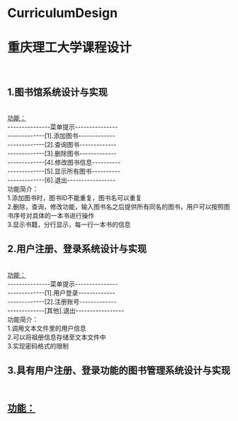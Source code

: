 # CurriculumDesign
<h1>重庆理工大学课程设计</h1></br>

<h2>1.图书馆系统设计与实现</h2></br>

<a href="./LibrarySystemDesignAndConstruct.py"> 
功能：</a></br>
    ---------------菜单提示---------------</br>
    -------------[1].添加图书-------------</br>
    -------------[2].查询图书-------------</br>
    -------------[3].删除图书-------------</br>
    -------------[4].修改图书信息----------</br>
    -------------[5].显示所有图书----------</br>
    -------------[6].退出-----------------</br>
功能简介：</br>
    1.添加图书时，图书ID不能重复，图书名可以重复</br>
    2.删除，查询，修改功能，输入图书名之后提供所有同名的图书，用户可以按照图书序号对具体的一本书进行操作</br>
    3.显示书籍，分行显示，每一行一本书的信息</br>

<h2>2.用户注册、登录系统设计与实现</h2></br>
<a href="./UserRegisterSignInDesignAndConstruct.py"> 
功能：</a></br>
    ---------------菜单提示---------------</br>
    -------------[1].用户登录-------------</br>
    -------------[2].注册账号-------------</br>
    -------------[其他].退出-----------------</br>
功能简介：</br>
    1.调用文本文件里的用户信息</br>
    2.可以将祖册信息存储至文本文件中</br>
    3.实现密码格式的限制</br>
<h2>3.具有用户注册、登录功能的图书管理系统设计与实现<h2></br>
<a href="./"> 
功能：</a></br>
